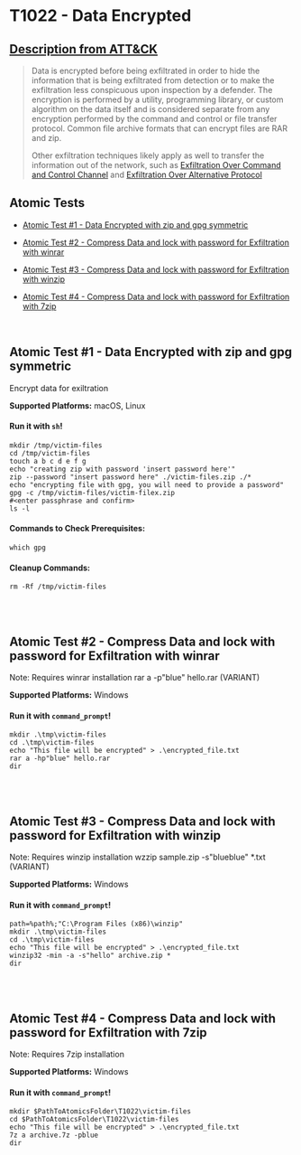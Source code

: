# T1022 - Data Encrypted
## [Description from ATT&CK](https://attack.mitre.org/wiki/Technique/T1022)
<blockquote>Data is encrypted before being exfiltrated in order to hide the information that is being exfiltrated from detection or to make the exfiltration less conspicuous upon inspection by a defender. The encryption is performed by a utility, programming library, or custom algorithm on the data itself and is considered separate from any encryption performed by the command and control or file transfer protocol. Common file archive formats that can encrypt files are RAR and zip.

Other exfiltration techniques likely apply as well to transfer the information out of the network, such as [Exfiltration Over Command and Control Channel](https://attack.mitre.org/techniques/T1041) and [Exfiltration Over Alternative Protocol](https://attack.mitre.org/techniques/T1048)</blockquote>

## Atomic Tests

- [Atomic Test #1 - Data Encrypted with zip and gpg symmetric](#atomic-test-1---data-encrypted-with-zip-and-gpg-symmetric)

- [Atomic Test #2 - Compress Data and lock with password for Exfiltration with winrar](#atomic-test-2---compress-data-and-lock-with-password-for-exfiltration-with-winrar)

- [Atomic Test #3 - Compress Data and lock with password for Exfiltration with winzip](#atomic-test-3---compress-data-and-lock-with-password-for-exfiltration-with-winzip)

- [Atomic Test #4 - Compress Data and lock with password for Exfiltration with 7zip](#atomic-test-4---compress-data-and-lock-with-password-for-exfiltration-with-7zip)


<br/>

## Atomic Test #1 - Data Encrypted with zip and gpg symmetric
Encrypt data for exiltration

**Supported Platforms:** macOS, Linux


#### Run it with `sh`! 
```
mkdir /tmp/victim-files
cd /tmp/victim-files
touch a b c d e f g
echo "creating zip with password 'insert password here'"
zip --password "insert password here" ./victim-files.zip ./*
echo "encrypting file with gpg, you will need to provide a password"
gpg -c /tmp/victim-files/victim-filex.zip
#<enter passphrase and confirm>
ls -l
```

#### Commands to Check Prerequisites:
```
which gpg
```

#### Cleanup Commands:
```
rm -Rf /tmp/victim-files
```

<br/>
<br/>

## Atomic Test #2 - Compress Data and lock with password for Exfiltration with winrar
Note: Requires winrar installation
rar a -p"blue" hello.rar (VARIANT)

**Supported Platforms:** Windows


#### Run it with `command_prompt`! 
```
mkdir .\tmp\victim-files
cd .\tmp\victim-files
echo "This file will be encrypted" > .\encrypted_file.txt
rar a -hp"blue" hello.rar
dir
```



<br/>
<br/>

## Atomic Test #3 - Compress Data and lock with password for Exfiltration with winzip
Note: Requires winzip installation
wzzip sample.zip -s"blueblue" *.txt (VARIANT)

**Supported Platforms:** Windows


#### Run it with `command_prompt`! 
```
path=%path%;"C:\Program Files (x86)\winzip"
mkdir .\tmp\victim-files
cd .\tmp\victim-files
echo "This file will be encrypted" > .\encrypted_file.txt
winzip32 -min -a -s"hello" archive.zip *
dir
```



<br/>
<br/>

## Atomic Test #4 - Compress Data and lock with password for Exfiltration with 7zip
Note: Requires 7zip installation

**Supported Platforms:** Windows


#### Run it with `command_prompt`! 
```
mkdir $PathToAtomicsFolder\T1022\victim-files
cd $PathToAtomicsFolder\T1022\victim-files
echo "This file will be encrypted" > .\encrypted_file.txt
7z a archive.7z -pblue
dir
```



<br/>
